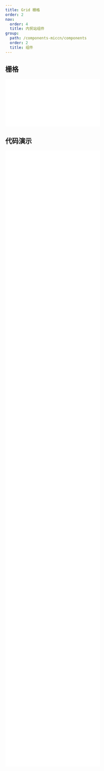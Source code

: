```yaml
---
title: Grid 栅格
order: 2
nav:
  order: 4
  title: 内贸站组件
group:
  path: /components-miccn/components
  order: 2
  title: 组件
---
```


## 栅格

<div>
<embed src="@docs-common/grid/index.md"></embed>
</div>
        
## 代码演示

<Row gutter=8>

  <Col span=24>
    
  <div class="code-box"><embed src="@abiz-rc-miccn/grid/demo/basic-grid-miccn.md"></embed></div>
          
  <div class="code-box"><embed src="@abiz-rc-miccn/grid/demo/gutter-grid-miccn.md"></embed></div>
          
  <div class="code-box"><embed src="@abiz-rc-miccn/grid/demo/playground-grid-miccn.md"></embed></div>
          
  <div class="code-box"><embed src="@abiz-rc-miccn/grid/demo/flex-order-grid-miccn.md"></embed></div>
          
  <div class="code-box"><embed src="@abiz-rc-miccn/grid/demo/offset-grid-miccn.md"></embed></div>
          
  <div class="code-box"><embed src="@abiz-rc-miccn/grid/demo/sort-grid-miccn.md"></embed></div>
          
  <div class="code-box"><embed src="@abiz-rc-miccn/grid/demo/flex-grid-miccn.md"></embed></div>
          
  <div class="code-box"><embed src="@abiz-rc-miccn/grid/demo/flex-align-grid-miccn.md"></embed></div>
          
  <div class="code-box"><embed src="@abiz-rc-miccn/grid/demo/flex-stretch-grid-miccn.md"></embed></div>
          
  <div class="code-box"><embed src="@abiz-rc-miccn/grid/demo/responsive-grid-miccn.md"></embed></div>
          
  <div class="code-box"><embed src="@abiz-rc-miccn/grid/demo/responsive-more-grid-miccn.md"></embed></div>
          
  <div class="code-box"><embed src="@abiz-rc-miccn/grid/demo/useBreakpoint-grid-miccn.md"></embed></div>
          
  </Col>
          
</Row>
        
<div><embed src="@docs-common/grid/index-api.md"></embed><div>
        